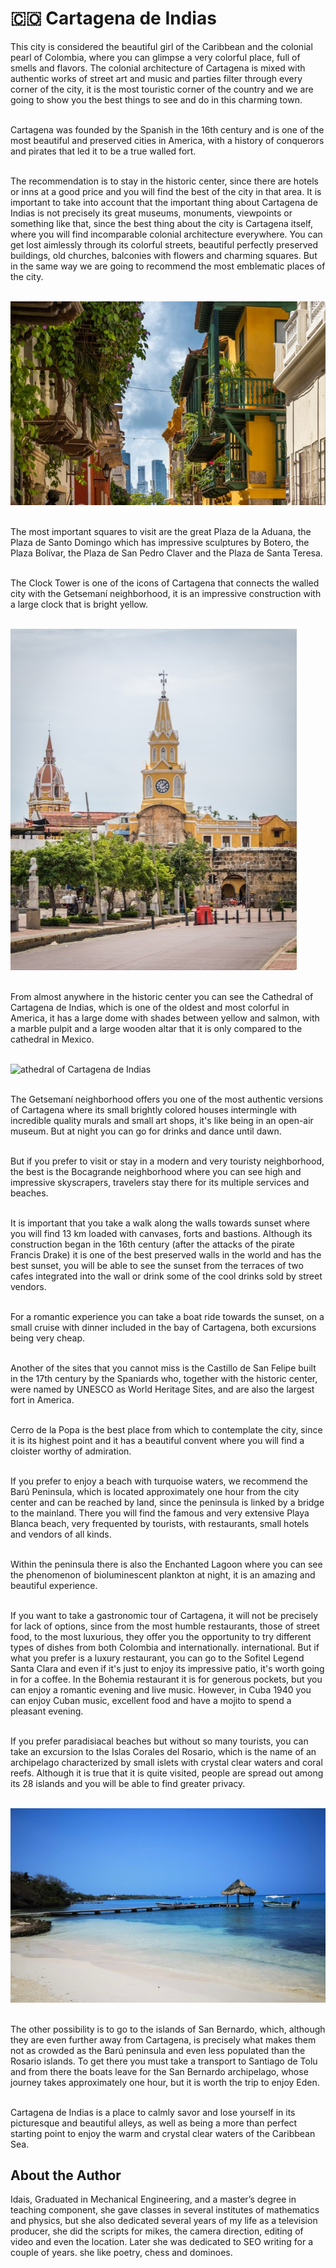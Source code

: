 # 🇨🇴 Cartagena de Indias

This city is considered the beautiful girl of the Caribbean and the
colonial pearl of Colombia, where you can glimpse a very colorful place,
full of smells and flavors. The colonial architecture of Cartagena is
mixed with authentic works of street art and music and parties filter
through every corner of the city, it is the most touristic corner of the
country and we are going to show you the best things to see and do in
this charming town.

<br>Cartagena was founded by the Spanish in the 16th century and is one of
the most beautiful and preserved cities in America, with a history of
conquerors and pirates that led it to be a true walled fort.

<br>The recommendation is to stay in the historic center, since there are
hotels or inns at a good price and you will find the best of the city in
that area. It is important to take into account that the important thing
about Cartagena de Indias is not precisely its great museums, monuments,
viewpoints or something like that, since the best thing about the city
is Cartagena itself, where you will find incomparable colonial
architecture everywhere. You can get lost aimlessly through its colorful
streets, beautiful perfectly preserved buildings, old churches,
balconies with flowers and charming squares. But in the same way we are
going to recommend the most emblematic places of the city.

<br>![Cartagena De indias](_static/images/cartagena-de-indias/image1.jpg)

<br>The most important squares to visit are the great Plaza de la Aduana,
the Plaza de Santo Domingo which has impressive sculptures by Botero,
the Plaza Bolívar, the Plaza de San Pedro Claver and the Plaza de Santa
Teresa.

<br>The Clock Tower is one of the icons of Cartagena that connects the
walled city with the Getsemaní neighborhood, it is an impressive
construction with a large clock that is bright yellow.

<br>![Clock Tower](_static/images/cartagena-de-indias/image2.jpg)

<br>From almost anywhere in the historic center you can see the Cathedral of
Cartagena de Indias, which is one of the oldest and most colorful in
America, it has a large dome with shades between yellow and salmon, with
a marble pulpit and a large wooden altar that it is only compared to the
cathedral in Mexico.

<br>![athedral of
Cartagena de Indias](_static/images/cartagena-de-indias/image3.jpg)

<br>The Getsemaní neighborhood offers you one
of the most authentic versions of Cartagena where its small brightly
colored houses intermingle with incredible quality murals and small art
shops, it\'s like being in an open-air museum. But at night you can go
for drinks and dance until dawn.

<br>But if you prefer to visit or stay in a modern and very touristy
neighborhood, the best is the Bocagrande neighborhood where you can see
high and impressive skyscrapers, travelers stay there for its multiple
services and beaches.

<br>It is important that you take a walk along the walls towards sunset
where you will find 13 km loaded with canvases, forts and bastions.
Although its construction began in the 16th century (after the attacks
of the pirate Francis Drake) it is one of the best preserved walls in
the world and has the best sunset, you will be able to see the sunset
from the terraces of two cafes integrated into the wall or drink some of
the cool drinks sold by street vendors.

<br>For a romantic experience you can take a boat ride towards the sunset,
on a small cruise with dinner included in the bay of Cartagena, both
excursions being very cheap.

<br>Another of the sites that you cannot miss is the Castillo de San Felipe
built in the 17th century by the Spaniards who, together with the
historic center, were named by UNESCO as World Heritage Sites, and are
also the largest fort in America.

<br>Cerro de la Popa is the best place from which to contemplate the city,
since it is its highest point and it has a beautiful convent where you
will find a cloister worthy of admiration.

<br>If you prefer to enjoy a beach with turquoise waters, we recommend the
Barú Peninsula, which is located approximately one hour from the city
center and can be reached by land, since the peninsula is linked by a
bridge to the mainland. There you will find the famous and very
extensive Playa Blanca beach, very frequented by tourists, with
restaurants, small hotels and vendors of all kinds.

<br>Within the peninsula there is also the Enchanted Lagoon where you can
see the phenomenon of bioluminescent plankton at night, it is an amazing
and beautiful experience.

<br>If you want to take a gastronomic tour of Cartagena, it will not be
precisely for lack of options, since from the most humble restaurants,
those of street food, to the most luxurious, they offer you the
opportunity to try different types of dishes from both Colombia and
internationally. international. But if what you prefer is a luxury
restaurant, you can go to the Sofitel Legend Santa Clara and even if
it\'s just to enjoy its impressive patio, it\'s worth going in for a
coffee. In the Bohemia restaurant it is for generous pockets, but you
can enjoy a romantic evening and live music. However, in Cuba 1940 you
can enjoy Cuban music, excellent food and have a mojito to spend a
pleasant evening.

<br>If you prefer paradisiacal beaches but without so many tourists, you can
take an excursion to the Islas Corales del Rosario, which is the name of
an archipelago characterized by small islets with crystal clear waters
and coral reefs. Although it is true that it is quite visited, people
are spread out among its 28 islands and you will be able to find greater
privacy.

<br>![Islas Corales del Rosario](_static/images/cartagena-de-indias/image4.jpg)

<br>The other possibility is to go to the islands of San Bernardo, which,
although they are even further away from Cartagena, is precisely what
makes them not as crowded as the Barú peninsula and even less populated
than the Rosario islands. To get there you must take a transport to
Santiago de Tolu and from there the boats leave for the San Bernardo
archipelago, whose journey takes approximately one hour, but it is worth
the trip to enjoy Eden.

<br>Cartagena de Indias is a place to calmly savor and lose yourself in its
picturesque and beautiful alleys, as well as being a more than perfect
starting point to enjoy the warm and crystal clear waters of the
Caribbean Sea.

## About the Author

Idais, Graduated in Mechanical Engineering, and a master’s degree in teaching component, she gave classes in several institutes of mathematics and physics, but she also dedicated several years of my life as a television producer, she did the scripts for mikes, the camera direction, editing of video and even the location. Later she was dedicated to SEO writing for a couple of years. she like poetry, chess and dominoes.
